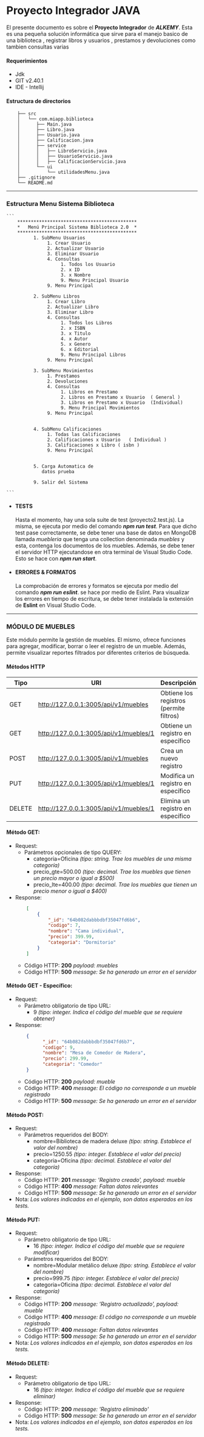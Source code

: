 # Proyecto Integrador JAVA

El presente documento es sobre el **Proyecto Integrador** de ***ALKEMY***. Esta es una pequeña solución informática que sirve para el manejo basico de una biblioteca , registrar libros y usuarios , prestamos y devoluciones como tambien consultas varias

#### Requerimientos
- Jdk 
- GIT v2.40.1
- IDE - Intellij 

#### Estructura de directorios
``` tree
    ├── src
    │   └── com.miapp.biblioteca
    │      ├── Main.java
    │      ├── Libro.java
    │      ├── Usuario.java 
    │      ├── Calificacion.java              
    │      ├── service
    │      │   ├── LibroServicio.java
    │      │   ├── UsuarioServicio.java
    │      │   ├── CalificacionServicio.java    
    │      └── ui     
    │          └── utilidadesMenu.java
    ├── .gitignore
    └── README.md
```

---
### Estructura Menu Sistema Biblioteca
   
    ``` 
        ******************************************** 
        *   Menú Principal Sistema Biblioteca 2.0  *
        ********************************************
              1. SubMenu Usuarios
                   1. Crear Usuario
                   2. Actualizar Usuario
                   3. Eliminar Usuario
                   4. Consultas
                        1. Todos los Usuario
                        2. x ID
                        3. x Nombre
                        9. Menu Principal Usuario
                   9. Menu Principal
        
              2. SubMenu Libros
                   1. Crear Libro
                   2. Actualizar Libro
                   3. Eliminar Libro
                   4. Consultas
                        1. Todos los Libros
                        2. x ISBN
                        3. x Titulo
                        4. x Autor
                        5. x Genero
                        6. x Editorial
                        9. Menu Principal Libros
                   9. Menu Principal

              3. SubMenu Movimientos
                   1. Prestamos
                   2. Devoluciones
                   4. Consultas
                        1. Libros en Prestamo
                        2. Libros en Prestamo x Usuario  ( General )
                        3. Libros en Prestamo x Usuario  (Individual)
                        9. Menu Principal Movimientos
                   9. Menu Principal


              4. SubMenu Calificaciones
                   1. Todas las Calificaciones
                   2. Calificaciones x Usuario   ( Individual )
                   3. Calificaciones x Libro ( isbn )
                   9. Menu Principal


              5. Carga Automatica de
                 datos prueba 

              9. Salir del Sistema
        
    ```

 - #### TESTS
    Hasta el momento, hay una sola suite de test (proyecto2.test.js). La misma, se ejecuta por medio del comando ***npm run test***. Para que dicho test pase correctamente, se debe tener una base de datos en MongoDB llamada *muebleria* que tenga una collection denominada *muebles* y esta, contenga los documentos de los muebles. Además, se debe tener el servidor HTTP ejecutandose en otra terminal de Visual Studio Code. Esto se hace con ***npm run start***.

 - #### ERRORES & FORMATOS
    La comprobación de errores y formatos se ejecuta por medio del comando ***npm run eslint***. se hace por medio de Eslint. Para visualizar los errores en tiempo de escritura, se debe tener instalada la extensión de **Eslint** en Visual Studio Code.
    
---
### MÓDULO DE MUEBLES

Este módulo permite la gestión de muebles. El mismo, ofrece funciones para agregar, modificar, borrar o leer el registro de un mueble. Además, permite visualizar reportes filtrados por diferentes criterios de búsqueda.

#### Métodos HTTP
| Tipo | URI | Descripción |
|------|-----|-------------|
| GET | http://127.0.0.1:3005/api/v1/muebles | Obtiene los registros (permite filtros) |
| GET | http://127.0.0.1:3005/api/v1/muebles/1 | Obtiene un registro en específico |
| POST | http://127.0.0.1:3005/api/v1/muebles | Crea un nuevo registro |
| PUT | http://127.0.0.1:3005/api/v1/muebles/1 | Modifica un registro en específico |
| DELETE | http://127.0.0.1:3005/api/v1/muebles/1 | Elimina un registro en específico |


#### Método GET:
- Request:
  - Parámetros opcionales de tipo QUERY:
    - categoria=Oficina  *(tipo: string. Trae los muebles de una misma categoría)* 
    - precio_gte=500.00  *(tipo: decimal. Trae los muebles que tienen un precio mayor o igual a $500)* 
    - precio_lte=400.00  *(tipo: decimal. Trae los muebles que tienen un precio menor o igual a $400)* 
- Response:
    ``` json
        [
            {
                "_id": "64b082dabbbdbf35047fd6b6",
                "codigo": 7,
                "nombre": "Cama individual",
                "precio": 399.99,
                "categoria": "Dormitorio"
            }
        ]
    ```
  - Código HTTP: **200** *payload: muebles*
  - Código HTTP: **500** *message: Se ha generado un error en el servidor*


#### Método GET - Específico:
- Request:
  - Parámetro obligatorio de tipo URL:
    - 9 *(tipo: integer. Indica el código del mueble que se requiere obtener)*
- Response:
    ``` json
        {
              "_id": "64b082dabbbdbf35047fd6b7",
              "codigo": 9,
              "nombre": "Mesa de Comedor de Madera",
              "precio": 299.99,
              "categoria": "Comedor"
        }
    ```
  - Código HTTP: **200** *payload: mueble*
  - Código HTTP: **400** *message: El código no corresponde a un mueble registrado*
  - Código HTTP: **500** *message: Se ha generado un error en el servidor*


#### Método POST:
- Request:
  - Parámetros requeridos del BODY:
    - nombre=Biblioteca de madera deluxe *(tipo: string. Establece el valor del nombre)* 
    - precio=1250.55                     *(tipo: integer. Establece el valor del precio)* 
    - categoria=Oficina                  *(tipo: decimal. Establece el valor del categoría)* 
- Response:
  - Código HTTP: **201** *message: 'Registro creado', payload: mueble*
  - Código HTTP: **400** *message: Faltan datos relevantes*
  - Código HTTP: **500** *message: Se ha generado un error en el servidor*
- Nota: *Los valores indicados en el ejemplo, son datos esperados en los tests.*


#### Método PUT:
- Request:
  - Parámetro obligatorio de tipo URL:
    - 16 *(tipo: integer. Indica el código del mueble que se requiere modificar)*
  - Parámetros requeridos del BODY:
    - nombre=Modular metálico deluxe *(tipo: string. Establece el valor del nombre)* 
    - precio=999.75                  *(tipo: integer. Establece el valor del precio)* 
    - categoria=Oficina              *(tipo: decimal. Establece el valor del categoría)* 
- Response:
  - Código HTTP: **200** *message: 'Registro actualizado', payload: mueble*
  - Código HTTP: **400** *message: El código no corresponde a un mueble registrado*
  - Código HTTP: **400** *message: Faltan datos relevantes*
  - Código HTTP: **500** *message: Se ha generado un error en el servidor*
- Nota: *Los valores indicados en el ejemplo, son datos esperados en los tests.*


#### Método DELETE:
- Request:
  - Parámetro obligatorio de tipo URL:
    - 16 *(tipo: integer. Indica el código del mueble que se requiere eliminar)*
- Response:
  - Código HTTP: **200** *message: 'Registro eliminado'*
  - Código HTTP: **500** *message: Se ha generado un error en el servidor*
- Nota: *Los valores indicados en el ejemplo, son datos esperados en los tests.*
